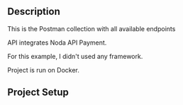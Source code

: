 ## Description
This is the Postman collection with all available endpoints


API integrates Noda API Payment.

For this example, I didn't used any framework.

Project is run on Docker.


## Project Setup
